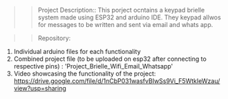 >> Project Description::
   This porject ocntains a keypad brielle system made using ESP32 and arduino IDE. They keypad allwos for messages to be written and sent via email and whats app.

>>Repository:
  1. Individual arduino files for each functionality
  2. Combined project file (to be uploaded on esp32 after connecting to respective pins) : 'Project_Brielle_Wifi_Email_Whatsapp'
  3. Video showcasing the functionality of the project: https://drive.google.com/file/d/1nCbP031wasfvBIwSs9Vi_F5WtkIeWzau/view?usp=sharing
